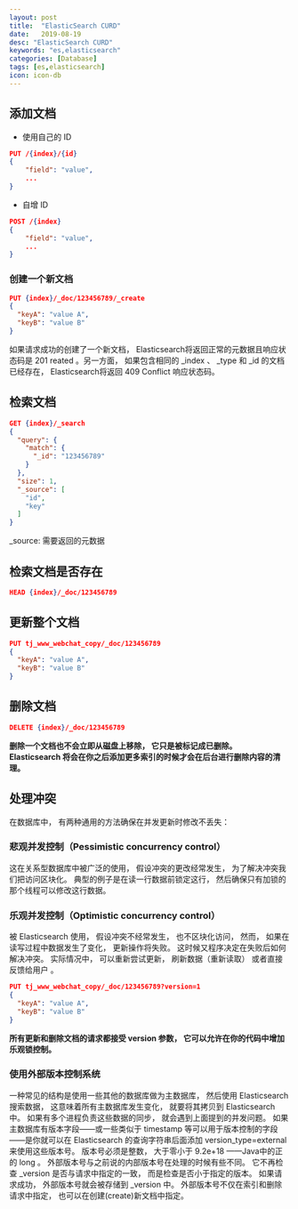 ```yaml
---
layout: post
title:  "ElasticSearch CURD"
date:   2019-08-19
desc: "ElasticSearch CURD"
keywords: "es,elasticsearch"
categories: [Database]
tags: [es,elasticsearch]
icon: icon-db
---
```


## 添加文档
- 使用自己的 ID

```json
PUT /{index}/{id}
{
    "field": "value",
    ...
}
```

- 自增 ID

```json
POST /{index}
{
    "field": "value",
    ...
}
```
### 创建一个新文档
```json
PUT {index}/_doc/123456789/_create
{
  "keyA": "value A",
  "keyB": "value B"
}
```
如果请求成功的创建了一个新文档， Elasticsearch将返回正常的元数据且响应状态码是 201 reated 。另一方面， 如果包含相同的 _index 、 _type 和 _id 的文档已经存在， Elasticsearch将返回 409 Conflict 响应状态码。

## 检索文档

```json
GET {index}/_search
{
  "query": {
    "match": {
      "_id": "123456789"
    }
  },
  "size": 1,
  "_source": [
    "id",
    "key"
  ]
}
```

_source: 需要返回的元数据

## 检索文档是否存在
```json
HEAD {index}/_doc/123456789
```

## 更新整个文档
```json
PUT tj_www_webchat_copy/_doc/123456789
{
  "keyA": "value A",
  "keyB": "value B"
} 
```

## 删除文档

```json
DELETE {index}/_doc/123456789
```

**删除一个文档也不会立即从磁盘上移除， 它只是被标记成已删除。 Elasticsearch 将会在你之后添加更多索引的时候才会在后台进行删除内容的清理。**

## 处理冲突

在数据库中， 有两种通用的方法确保在并发更新时修改不丢失： 

### 悲观并发控制（Pessimistic concurrency control） 

这在关系型数据库中被广泛的使用， 假设冲突的更改经常发生， 为了解决冲突我们把访问区块化。 典型的例子是在读一行数据前锁定这行， 然后确保只有加锁的那个线程可以修改这行数据。 

### 乐观并发控制（Optimistic concurrency control） 

被 Elasticsearch 使用， 假设冲突不经常发生， 也不区块化访问， 然而， 如果在读写过程中数据发生了变化， 更新操作将失败。 这时候又程序决定在失败后如何解决冲突。 实际情况中， 可以重新尝试更新， 刷新数据（重新读取） 或者直接反馈给用户 。

```json
PUT tj_www_webchat_copy/_doc/123456789?version=1
{
  "keyA": "value A",
  "keyB": "value B"
} 
```

**所有更新和删除文档的请求都接受 version 参数， 它可以允许在你的代码中增加乐观锁控制。**

### 使用外部版本控制系统

一种常见的结构是使用一些其他的数据库做为主数据库， 然后使用 Elasticsearch 搜索数据， 这意味着所有主数据库发生变化， 就要将其拷贝到 Elasticsearch 中。 如果有多个进程负责这些数据的同步， 就会遇到上面提到的并发问题。
如果主数据库有版本字段——或一些类似于 timestamp 等可以用于版本控制的字段——是你就可以在 Elasticsearch 的查询字符串后面添加 version_type=external 来使用这些版本号。 版本号必须是整数， 大于零小于 9.2e+18 ——Java中的正
的 long 。
外部版本号与之前说的内部版本号在处理的时候有些不同。 它不再检查 _version 是否与请求中指定的一致， 而是检查是否小于指定的版本。 如果请求成功， 外部版本号就会被存储到 _version 中。
外部版本号不仅在索引和删除请求中指定， 也可以在创建(create)新文档中指定。 
